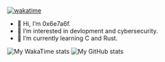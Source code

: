 [![wakatime](https://wakatime.com/badge/user/dcb03cc8-6730-4908-81a2-ac81a60b9554.svg)](https://wakatime.com/@dcb03cc8-6730-4908-81a2-ac81a60b9554)

- 👋 Hi, I’m 0x6e7a6f.
- 👀 I’m interested in devlopment and cybersecurity.
- 🌱 I’m currently learning C and Rust.

![My WakaTime stats](https://github-readme-stats.vercel.app/api/wakatime?username=NZO&langs_count=5)
![My GitHub stats](https://github-readme-stats.vercel.app/api?username=EyKo-dev&show_icons=true&theme=radical)
